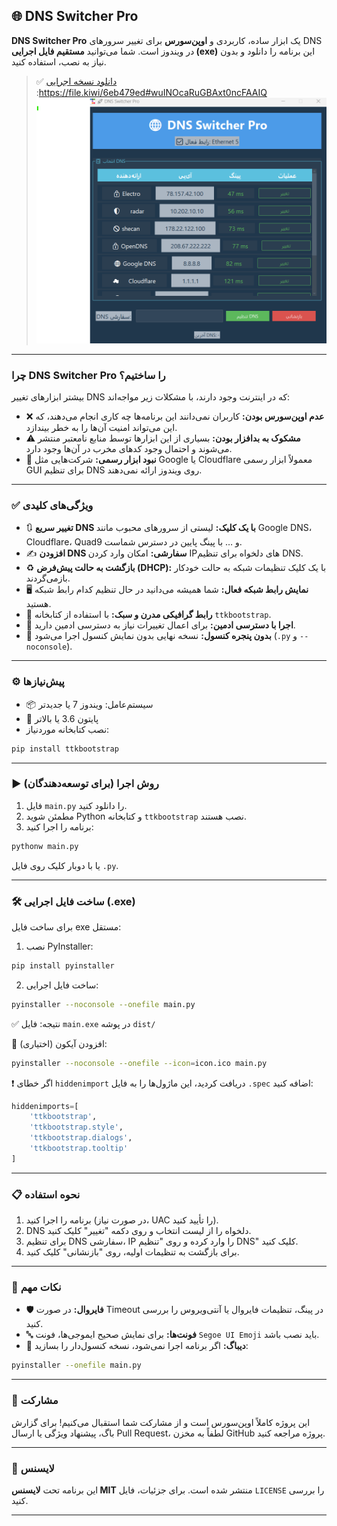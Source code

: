 
## 🌐 DNS Switcher Pro

**DNS Switcher Pro** یک ابزار ساده، کاربردی و **اوپن‌سورس** برای تغییر سرورهای DNS در ویندوز است.
شما می‌توانید **مستقیم فایل اجرایی (exe)** این برنامه را دانلود و بدون نیاز به نصب، استفاده کنید.

> ✅ [دانلود نسخه اجرایی](#) :https://file.kiwi/6eb479ed#wuINOcaRuGBAxt0ncFAAIQ
![Test Image 1](image.png)



---

### چرا DNS Switcher Pro را ساختیم؟

بیشتر ابزارهای تغییر DNS که در اینترنت وجود دارند، با مشکلات زیر مواجه‌اند:

* ❌ **عدم اوپن‌سورس بودن:** کاربران نمی‌دانند این برنامه‌ها چه کاری انجام می‌دهند، که این می‌تواند امنیت آن‌ها را به خطر بیندازد.
* ⚠️ **مشکوک به بدافزار بودن:** بسیاری از این ابزارها توسط منابع نامعتبر منتشر می‌شوند و احتمال وجود کدهای مخرب در آن‌ها وجود دارد.
* 🧩 **نبود ابزار رسمی:** شرکت‌هایی مثل Google یا Cloudflare معمولاً ابزار رسمی GUI برای تنظیم DNS روی ویندوز ارائه نمی‌دهند.


---

### ✅ ویژگی‌های کلیدی

* 🔃 **تغییر سریع DNS با یک کلیک:** لیستی از سرورهای محبوب مانند Google DNS، Cloudflare، Quad9 و … با پینگ پایین در دسترس شماست.
* ✍️ **افزودن DNS سفارشی:** امکان وارد کردن IPهای دلخواه برای تنظیم DNS.
* ♻️ **بازگشت به حالت پیش‌فرض (DHCP):** با یک کلیک تنظیمات شبکه به حالت خودکار بازمی‌گردند.
* 🖥️ **نمایش رابط شبکه فعال:** شما همیشه می‌دانید در حال تنظیم کدام رابط شبکه هستید.
* 🎨 **رابط گرافیکی مدرن و سبک:** با استفاده از کتابخانه `ttkbootstrap`.
* 🔐 **اجرا با دسترسی ادمین:** برای اعمال تغییرات نیاز به دسترسی ادمین دارید.
* 🚫 **بدون پنجره کنسول:** نسخه نهایی بدون نمایش کنسول اجرا می‌شود (`.py` و `--noconsole`).

---

### ⚙️ پیش‌نیازها

* 📦 سیستم‌عامل: ویندوز 7 یا جدیدتر
* 🐍 پایتون 3.6 یا بالاتر
* نصب کتابخانه موردنیاز:

```bash
pip install ttkbootstrap
```

---

### ▶️ روش اجرا (برای توسعه‌دهندگان)

1. فایل `main.py` را دانلود کنید.
2. مطمئن شوید Python و کتابخانه `ttkbootstrap` نصب هستند.
3. برنامه را اجرا کنید:

```bash
pythonw main.py
```

یا با دوبار کلیک روی فایل `.py`.

---

### 🛠️ ساخت فایل اجرایی (.exe)

برای ساخت فایل exe مستقل:

1. نصب PyInstaller:

```bash
pip install pyinstaller
```

2. ساخت فایل اجرایی:

```bash
pyinstaller --noconsole --onefile main.py
```

✅ نتیجه: فایل `main.exe` در پوشه `dist/`

📌 (اختیاری) افزودن آیکون:

```bash
pyinstaller --noconsole --onefile --icon=icon.ico main.py
```

❗ اگر خطای `hiddenimport` دریافت کردید، این ماژول‌ها را به فایل `.spec` اضافه کنید:

```python
hiddenimports=[
    'ttkbootstrap', 
    'ttkbootstrap.style', 
    'ttkbootstrap.dialogs', 
    'ttkbootstrap.tooltip'
]
```

---

### 📋 نحوه استفاده

1. برنامه را اجرا کنید (در صورت نیاز، UAC را تأیید کنید).
2. DNS دلخواه را از لیست انتخاب و روی دکمه "تغییر" کلیک کنید.
3. برای تنظیم DNS سفارشی، IP را وارد کرده و روی "تنظیم DNS" کلیک کنید.
4. برای بازگشت به تنظیمات اولیه، روی "بازنشانی" کلیک کنید.

---

### 🔎 نکات مهم

* 🛡️ **فایروال:** در صورت Timeout در پینگ، تنظیمات فایروال یا آنتی‌ویروس را بررسی کنید.
* 🔤 **فونت‌ها:** برای نمایش صحیح ایموجی‌ها، فونت `Segoe UI Emoji` باید نصب باشد.
* 🧪 **دیباگ:** اگر برنامه اجرا نمی‌شود، نسخه کنسول‌دار را بسازید:

```bash
pyinstaller --onefile main.py
```

---

### 🤝 مشارکت

این پروژه کاملاً اوپن‌سورس است و از مشارکت شما استقبال می‌کنیم!
برای گزارش باگ، پیشنهاد ویژگی یا ارسال Pull Request، لطفاً به مخزن GitHub پروژه مراجعه کنید.

---

### 📄 لایسنس

این برنامه تحت **لایسنس MIT** منتشر شده است. برای جزئیات، فایل `LICENSE` را بررسی کنید.

---





